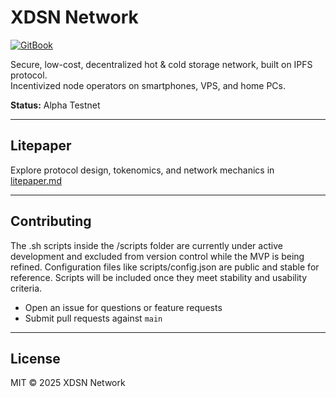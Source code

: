 # XDSN Network

[![GitBook](https://img.shields.io/static/v1?message=Documented%20on%20GitBook&logo=gitbook&logoColor=ffffff&label=%20&labelColor=5c5c5c&color=3F89A1)](https://www.gitbook.com/preview?utm_source=gitbook_readme_badge&utm_medium=organic&utm_campaign=preview_documentation&utm_content=link)

Secure, low-cost, decentralized hot & cold storage network, built on IPFS protocol.  
Incentivized node operators on smartphones, VPS, and home PCs.

**Status:** Alpha Testnet

---

## Litepaper

Explore protocol design, tokenomics, and network mechanics in [litepaper.md](./01-introduction.md)

---

## Contributing

The .sh scripts inside the /scripts folder are currently under active development and excluded from version control while the MVP is being refined.
Configuration files like scripts/config.json are public and stable for reference.
Scripts will be included once they meet stability and usability criteria.

- Open an issue for questions or feature requests
- Submit pull requests against `main`

---

## License

MIT © 2025 XDSN Network
